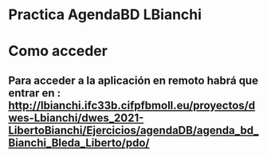 # Practica AgendaBD LBianchi
# Como acceder
## Para acceder a la aplicación en remoto habrá que entrar en : http://lbianchi.ifc33b.cifpfbmoll.eu/proyectos/dwes-Lbianchi/dwes_2021-LibertoBianchi/Ejercicios/agendaDB/agenda_bd_Bianchi_Bleda_Liberto/pdo/

